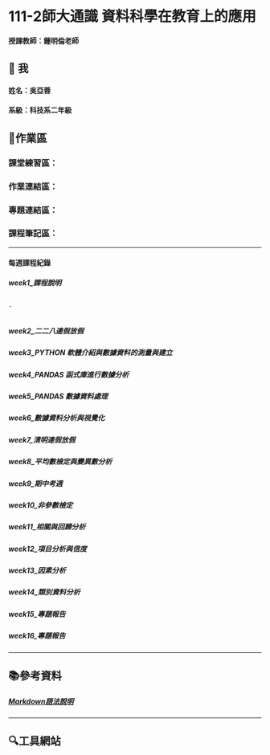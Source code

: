 # 111-2師大通識 資料科學在教育上的應用
#### 授課教師：鍾明倫老師
## 🦕 我
#### 姓名：吳亞蓉
#### 系級：科技系二年級

## 📃作業區
### 課堂練習區：

### 作業連結區：

### 專題連結區：

### 課程筆記區：

--------------------
#### 每週課程紀錄
##### week1_課程說明
###### ． 
##### week2_二二八連假放假
##### week3_PYTHON 軟體介紹與數據資料的測量與建立
##### week4_PANDAS 函式庫進行數據分析
##### week5_PANDAS 數據資料處理
##### week6_數據資料分析與視覺化
##### week7_清明連假放假
##### week8_平均數檢定與變異數分析
##### week9_期中考週
##### week10_非參數檢定
##### week11_相關與回歸分析
##### week12_項目分析與信度
##### week13_因素分析
##### week14_類別資料分析
##### week15_專題報告
##### week16_專題報告
--------------------
## 📚參考資料
##### [Markdown語法說明](https://markdown.tw/)

--------------------
## 🔍工具網站
